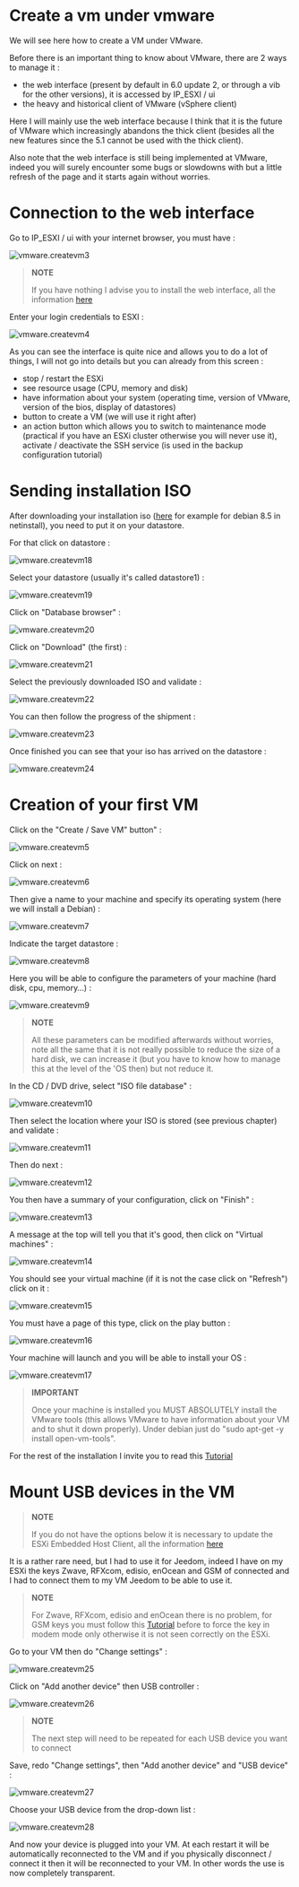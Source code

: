 # Create a vm under vmware

We will see here how to create a VM under VMware.

Before there is an important thing to know about VMware, there are 2 ways to manage it :

-   the web interface (present by default in 6.0 update 2, or through a vib for the other versions), it is accessed by IP\_ESXI / ui
-   the heavy and historical client of VMware (vSphere client)

Here I will mainly use the web interface because I think that it is the future of VMware which increasingly abandons the thick client (besides all the new features since the 5.1 cannot be used with the thick client).

Also note that the web interface is still being implemented at VMware, indeed you will surely encounter some bugs or slowdowns with but a little refresh of the page and it starts again without worries.

# Connection to the web interface

Go to IP\_ESXI / ui with your internet browser, you must have :

![vmware.createvm3](images/vmware.createvm3.PNG)

> **NOTE**
>
> If you have nothing I advise you to install the web interface, all the information [here](https://doc.jeedom.com/en_US/howtoadvance/vmware.trucs_et_astuces)

Enter your login credentials to ESXI :

![vmware.createvm4](images/vmware.createvm4.PNG)

As you can see the interface is quite nice and allows you to do a lot of things, I will not go into details but you can already from this screen :

-   stop / restart the ESXi
-   see resource usage (CPU, memory and disk)
-   have information about your system (operating time, version of VMware, version of the bios, display of datastores)
-   button to create a VM (we will use it right after)
-   an action button which allows you to switch to maintenance mode (practical if you have an ESXi cluster otherwise you will never use it), activate / deactivate the SSH service (is used in the backup configuration tutorial)

# Sending installation ISO

After downloading your installation iso ([here](http://cdimage.debian.org/debian-cd/10.4.0/amd64/iso-cd/debian-10.4.0-amd64-netinst.iso) for example for debian 8.5 in netinstall), you need to put it on your datastore.

For that click on datastore :

![vmware.createvm18](images/vmware.createvm18.PNG)

Select your datastore (usually it's called datastore1) :

![vmware.createvm19](images/vmware.createvm19.PNG)

Click on "Database browser" :

![vmware.createvm20](images/vmware.createvm20.PNG)

Click on "Download" (the first) :

![vmware.createvm21](images/vmware.createvm21.PNG)

Select the previously downloaded ISO and validate :

![vmware.createvm22](images/vmware.createvm22.PNG)

You can then follow the progress of the shipment :

![vmware.createvm23](images/vmware.createvm23.PNG)

Once finished you can see that your iso has arrived on the datastore :

![vmware.createvm24](images/vmware.createvm24.PNG)

# Creation of your first VM

Click on the "Create / Save VM" button" :

![vmware.createvm5](images/vmware.createvm5.PNG)

Click on next :

![vmware.createvm6](images/vmware.createvm6.PNG)

Then give a name to your machine and specify its operating system (here we will install a Debian) :

![vmware.createvm7](images/vmware.createvm7.PNG)

Indicate the target datastore :

![vmware.createvm8](images/vmware.createvm8.PNG)

Here you will be able to configure the parameters of your machine (hard disk, cpu, memory…) :

![vmware.createvm9](images/vmware.createvm9.PNG)

> **NOTE**
>
> All these parameters can be modified afterwards without worries, note all the same that it is not really possible to reduce the size of a hard disk, we can increase it (but you have to know how to manage this at the level of the 'OS then) but not reduce it.

In the CD / DVD drive, select "ISO file database" :

![vmware.createvm10](images/vmware.createvm10.PNG)

Then select the location where your ISO is stored (see previous chapter) and validate :

![vmware.createvm11](images/vmware.createvm11.PNG)

Then do next :

![vmware.createvm12](images/vmware.createvm12.PNG)

You then have a summary of your configuration, click on "Finish" :

![vmware.createvm13](images/vmware.createvm13.PNG)

A message at the top will tell you that it's good, then click on "Virtual machines" :

![vmware.createvm14](images/vmware.createvm14.PNG)

You should see your virtual machine (if it is not the case click on "Refresh") click on it :

![vmware.createvm15](images/vmware.createvm15.PNG)

You must have a page of this type, click on the play button :

![vmware.createvm16](images/vmware.createvm16.PNG)

Your machine will launch and you will be able to install your OS :

![vmware.createvm17](images/vmware.createvm17.PNG)

> **IMPORTANT**
>
> Once your machine is installed you MUST ABSOLUTELY install the VMware tools (this allows VMware to have information about your VM and to shut it down properly). Under debian just do "sudo apt-get -y install open-vm-tools".

For the rest of the installation I invite you to read this [Tutorial](https://doc.jeedom.com/en_US/howtoadvance/debian.installation)

# Mount USB devices in the VM

> **NOTE**
>
> If you do not have the options below it is necessary to update the ESXi Embedded Host Client, all the information [here](https://doc.jeedom.com/en_US/howto/doc-howto-vmware.trucs_et_astuces.html)

It is a rather rare need, but I had to use it for Jeedom, indeed I have on my ESXi the keys Zwave, RFXcom, edisio, enOcean and GSM of connected and I had to connect them to my VM Jeedom to be able to use it.

> **NOTE**
>
> For Zwave, RFXcom, edisio and enOcean there is no problem, for GSM keys you must follow this [Tutorial](https://doc.jeedom.com/en_US/howtoadvance/gsm.huawei_mode_modem) before to force the key in modem mode only otherwise it is not seen correctly on the ESXi.

Go to your VM then do "Change settings" :

![vmware.createvm25](images/vmware.createvm25.PNG)

Click on "Add another device" then USB controller :

![vmware.createvm26](images/vmware.createvm26.PNG)

> **NOTE**
>
> The next step will need to be repeated for each USB device you want to connect

Save, redo "Change settings", then "Add another device" and "USB device" :

![vmware.createvm27](images/vmware.createvm27.PNG)

Choose your USB device from the drop-down list :

![vmware.createvm28](images/vmware.createvm28.PNG)

And now your device is plugged into your VM. At each restart it will be automatically reconnected to the VM and if you physically disconnect / connect it then it will be reconnected to your VM. In other words the use is now completely transparent.
